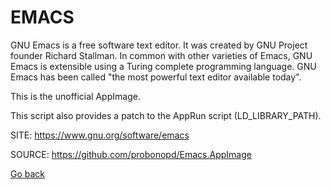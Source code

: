 # EMACS
 
 GNU Emacs is a free software text editor. It was created by GNU Project founder
 Richard Stallman. In common with other varieties of Emacs, GNU Emacs is
 extensible using a Turing complete programming language.
 GNU Emacs has been called "the most powerful text editor available today".

 This is the unofficial AppImage.

 This script also provides a patch to the AppRun script (LD_LIBRARY_PATH).

 SITE: https://www.gnu.org/software/emacs

 SOURCE: https://github.com/probonopd/Emacs.AppImage

 [Go back](https://portable-linux-apps.github.io/apps.html)
